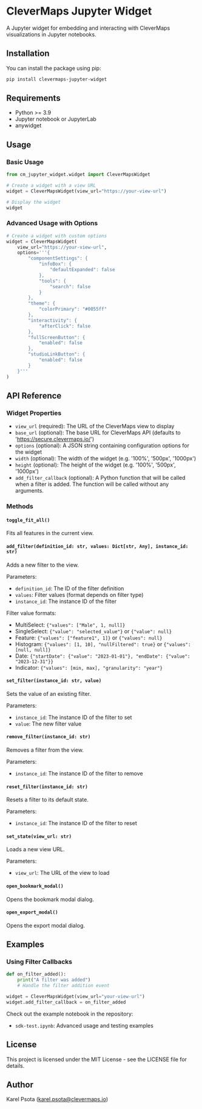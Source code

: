 # CleverMaps Jupyter Widget

A Jupyter widget for embedding and interacting with CleverMaps visualizations in Jupyter notebooks.

## Installation

You can install the package using pip:

```bash
pip install clevermaps-jupyter-widget
```

## Requirements

- Python >= 3.9
- Jupyter notebook or JupyterLab
- anywidget

## Usage

### Basic Usage

```python
from cm_jupyter_widget.widget import CleverMapsWidget

# Create a widget with a view URL
widget = CleverMapsWidget(view_url="https://your-view-url")

# Display the widget
widget
```

### Advanced Usage with Options

```python
# Create a widget with custom options
widget = CleverMapsWidget(
    view_url="https://your-view-url",
    options='''{
        "componentSettings": {
            "infoBox": {
                "defaultExpanded": false
            },
            "tools": {
                "search": false
            }
        },
        "theme": {
            "colorPrimary": "#0055ff"
        },
        "interactivity": {
            "afterClick": false
        },
        "fullScreenButton": {
            "enabled": false
        },
        "studioLinkButton": {
            "enabled": false
        }
    }'''
)
```

## API Reference

### Widget Properties

- `view_url` (required): The URL of the CleverMaps view to display
- `base_url` (optional): The base URL for CleverMaps API (defaults to 'https://secure.clevermaps.io/')
- `options` (optional): A JSON string containing configuration options for the widget
- `width` (optional): The width of the widget (e.g. '100%', '500px', '1000px')
- `height` (optional): The height of the widget (e.g. '100%', '500px', '1000px')    
- `add_filter_callback` (optional): A Python function that will be called when a filter is added. The function will be called without any arguments.

### Methods

#### `toggle_fit_all()`
Fits all features in the current view.

#### `add_filter(definition_id: str, values: Dict[str, Any], instance_id: str)`
Adds a new filter to the view.

Parameters:
- `definition_id`: The ID of the filter definition
- `values`: Filter values (format depends on filter type)
- `instance_id`: The instance ID of the filter

Filter value formats:
- MultiSelect: `{"values": ["Male", 1, null]}`
- SingleSelect: `{"value": "selected_value"}` or `{"value": null}`
- Feature: `{"values": ["feature1", 1]}` or `{"values": null}`
- Histogram: `{"values": [1, 10], "nullFiltered": true}` or `{"values": [null, null]}`
- Date: `{"startDate": {"value": "2023-01-01"}, "endDate": {"value": "2023-12-31"}}`
- Indicator: `{"values": [min, max], "granularity": "year"}`

#### `set_filter(instance_id: str, value)`
Sets the value of an existing filter.

Parameters:
- `instance_id`: The instance ID of the filter to set
- `value`: The new filter value

#### `remove_filter(instance_id: str)`
Removes a filter from the view.

Parameters:
- `instance_id`: The instance ID of the filter to remove

#### `reset_filter(instance_id: str)`
Resets a filter to its default state.

Parameters:
- `instance_id`: The instance ID of the filter to reset

#### `set_state(view_url: str)`
Loads a new view URL.

Parameters:
- `view_url`: The URL of the view to load

#### `open_bookmark_modal()`
Opens the bookmark modal dialog.

#### `open_export_modal()`
Opens the export modal dialog.

## Examples

### Using Filter Callbacks

```python
def on_filter_added():
    print("A filter was added")
    # Handle the filter addition event

widget = CleverMapsWidget(view_url="your-view-url")
widget.add_filter_callback = on_filter_added
```

Check out the example notebook in the repository:
- `sdk-test.ipynb`: Advanced usage and testing examples

## License

This project is licensed under the MIT License - see the LICENSE file for details.

## Author

Karel Psota (karel.psota@clevermaps.io)